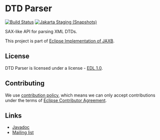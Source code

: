 [//]: # " Copyright (c) 2020, 2021 Oracle and/or its affiliates. All rights reserved. "
[//]: # "  "
[//]: # " This program and the accompanying materials are made available under the "
[//]: # " terms of the Eclipse Distribution License v. 1.0, which is available at "
[//]: # " http://www.eclipse.org/org/documents/edl-v10.php. "
[//]: # "  "
[//]: # " SPDX-License-Identifier: BSD-3-Clause "

# DTD Parser

[![Build Status](https://github.com/eclipse-ee4j/jaxb-dtd-parser/actions/workflows/maven.yml/badge.svg?branch=master)](https://github.com/eclipse-ee4j/jaxb-dtd-parser/actions/workflows/maven.yml?branch=master)
[![Jakarta Staging (Snapshots)](https://img.shields.io/nexus/s/https/jakarta.oss.sonatype.org/com.sun.xml.dtd-parser/dtd-parser.svg)](https://jakarta.oss.sonatype.org/content/repositories/staging/com/sun/xml/dtd-parser/dtd-parser/)

SAX-like API for parsing XML DTDs.

This project is part of [Eclipse Implementation of JAXB](https://projects.eclipse.org/projects/ee4j.jaxb-impl).

## License

DTD Parser is licensed under a license - [EDL 1.0](LICENSE.md).


## Contributing

We use [contribution policy](CONTRIBUTING.md), which means we can only accept contributions under
the terms of [Eclipse Contributor Agreement](http://www.eclipse.org/legal/ECA.php).


## Links

* [Javadoc](https://javadoc.io/doc/com.sun.xml.dtd-parser/dtd-parser/latest/)
* [Mailing list](https://accounts.eclipse.org/mailing-list/jaxb-impl-dev)
